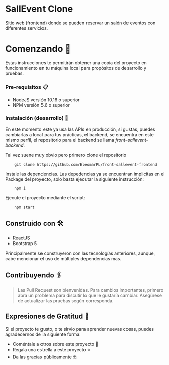 # SallEvent Clone

Sitio web (frontend) donde se pueden reservar un salón de eventos con diferentes servicios.

# Comenzando 🚀

Estas instrucciones te permitirán obtener una copia del proyecto en funcionamiento en tu máquina local para propósitos de desarrollo y pruebas.

### Pre-requisitos 📋

- NodeJS versión 10.16 o superior
- NPM versión 5.6 o superior

### Instalación (desarrollo) 🔧

En este momento este ya usa las APIs en producción, si gustas, puedes cambiarlas a local para tus prácticas, el backend, se encuentra en este mismo perfil, el repositorio para el backend se llama _front-sallevent-backend_.

Tal vez suene muy obvio pero primero clone el repositorio

```
    git clone https://github.com/EleomarPL/front-sallevent-frontend
```

Instale las dependencias. Las depedencias ya se encuentran implicitas en el Package del proyecto, solo basta ejecutar la siguiente instrucción:

```
    npm i
```

Ejecute el proyecto mediante el script:

```
    npm start
```

## Construido con 🛠️

- ReactJS
- Bootstrap 5

Principalmente se construyeron con las tecnologías anteriores, aunque, cabe mencionar el uso de múltiples dependencias mas.

## Contribuyendo 🖇️

> Las Pull Request son bienvenidas. Para cambios importantes, primero abra un problema para discutir lo que le gustaría cambiar.
> Asegúrese de actualizar las pruebas según corresponda.

## Expresiones de Gratitud 🎁

Si el proyecto te gusto, o te sirvio para aprender nuevas cosas, puedes agradecernos de la siguiente forma:

- Coméntale a otros sobre este proyecto 📢
- Regala una estrella a este proyecto ⭐
- Da las gracias públicamente 🤓.

